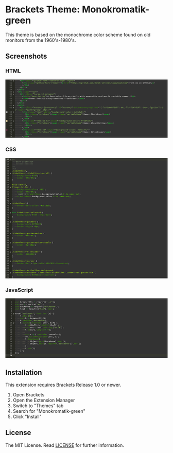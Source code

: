 Brackets Theme: Monokromatik-green
===

This theme is based on the monochrome color scheme found on old monitors from the 1960's-1980's.

Screenshots
---

### HTML
![HTML](screenshots/html.png)

### CSS
![HTML](screenshots/css.png)

### JavaScript
![HTML](screenshots/js.png)

Installation
---

This extension requires Brackets Release 1.0 or newer.

1. Open Brackets
2. Open the Extension Manager
3. Switch to "Themes" tab
4. Search for "Monokromatik-green"
5. Click "Install"

License
---

The MIT License. Read [LICENSE](LICENSE) for further information.